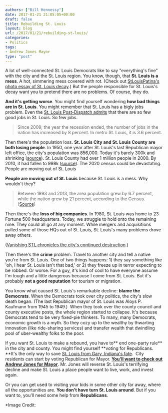 ```yaml
---
authors: ["Bill Hennessy"]
date: 2017-01-21 21:05:05+00:00
draft: false
title: Rebuilding St. Louis
layout: blog
url: /2017/01/21/rebuilding-st-louis/
categories:
- Politics
tags:
- Andrew Jones Mayor
type: "post"
---
```


A lot of well-connected St. Louis Democrats like to say "everything's fine" with the city and the St. Louis region. You know, though, that **St. Louis is a mess**. A hot, simmering mess covered with rot. (Check out [StLouisPatina's photo essay of St. Louis decay](https://stlouispatina.com/far-south-old-north-deterioration/).) But the people responsible for St. Louis's decay want you to pretend there are no problems. Of course, they do.

**And it's getting worse**. You might find yourself wondering **how bad things are in St. Louis**. You might remember that St. Louis has a bigly jobs problem. Even the [St. Louis Post-Dispatch admits](https://www.stltoday.com/business/local/st-louis-has-a-jobs-problem/article_fe9a7ae0-832c-590e-b14f-402541d7c96d.html) that there are so few good jobs in St. Louis. So few jobs.



> Since 2009, the year the recession ended, the number of jobs in the nation has increased by 8 percent. In metro St. Louis, it is 3.6 percent.



Then there's the population loss. **St. Louis City and St. Louis County are both losing people**. In 1950, one year after St. Louis's last Republican mayor left office, the city's population was 856,000. Today it's barely 300k and shrinking ([source](https://www.genealogybranches.com/stlouispopulation.html)). St. Louis County had over 1 million people in 2000. By 2010, it had fallen to 998k ([source](https://www.genealogybranches.com/stlouispopulation.html)). The 2020 census could be devastating. People are moving out of St. Louis

**People are moving out of St. Louis** because St. Louis is a mess. Why wouldn't they?



> Between 1993 and 2013, the area population grew by 6.7 percent, while the nation grew by 21 percent, according to the Census. ([Source](https://www.stltoday.com/business/local/st-louis-has-a-jobs-problem/article_fe9a7ae0-832c-590e-b14f-402541d7c96d.html))



Then there's the **loss of big companies**. In 1980, St. Louis was home to 23 Fortune 500 headquarters. Today, we struggle to hold onto the remaining nine. They could all go at any moment. While mergers and acquisitions pulled some of those HQs out of St. Louis, St. Louis's many problems drove away others.

([Vanishing STL chronicles the city's continued destruction](https://vanishingstl.blogspot.com/).)

Then there's the **crime** problem. Travel to another city and tell a native you're from St. Louis. One of two things happens: 1) they say something like 'oh, I hear St. Louis isn't that bad,' or 2) they freeze up in terror expecting to be robbed. Or worse. For a guy, it's kind of cool to have everyone assume I'm tough and a little dangerous because I come from St. Louis. But it's probably **not a good reputation** for tourism or migration.

You know what caused St. Louis's remarkable decline: **blame the Democrats**. When the Democrats took over city politics, the city's slow death began. (The last Republican mayor of St. Louis was Aloys P. Kaufmann from 1945 to 1949.)  When they took over the county council and county executive posts, the whole region started to collapse. It's because Democrats tend to be very fixed-pie thinkers. To many, many Democrats, economic growth is a myth. So they cozy up to the wealthy by thwarting innovation (like ride-sharing services) and transfer wealth that dwindling pool of uber-wealthy folks to the poor.

If you want St. Louis to make a rebound, you have to** end one-party rule** in the city and county. You might find yourself **voting for Republicans. **It's the only way to save [St. Louis from Gary, Indiana's fate](https://www.businessinsider.com/gary-indiana-photos-2013-6).  City residents can start by voting Republican for Mayor. **[You'll want to check out Andrew Jones for Mayor](https://andrewjonesformayor.com/)**. Mr. Jones will reverse St. Louis's terrifying decline and make St. Louis a place people want to live, work, and invest again.

Or you can get used to visiting your kids in some other city far away, where all the opportunities are. **You don't have turn St. Louis around**. But if you want to, you'll need some help from **Republicans**.

*Image Credit:
